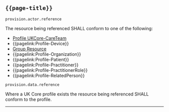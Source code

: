 ## <code>{{page-title}}</code>

<code>provision.actor.reference</code>

The resource being referenced SHALL conform to one of the following:
- [Profile UKCore-CareTeam](https://simplifier.net/hl7fhirukcorer4/ukcore-careteam)
- {{pagelink:Profile-Device}}
- [Group Resource](https://hl7.org/fhir/R4/group.html)
- {{pagelink:Profile-Organization}}
- {{pagelink:Profile-Patient}}
- {{pagelink:Profile-Practitioner}}
- {{pagelink:Profile-PractitionerRole}}
- {{pagelink:Profile-RelatedPerson}}

<code>provision.data.reference</code>

Where a UK Core profile exists the resource being referenced SHALL conform to the profile.

---
